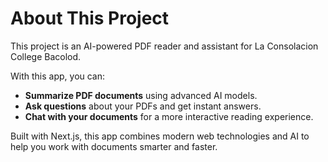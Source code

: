 # About This Project

This project is an AI-powered PDF reader and assistant for La Consolacion College Bacolod.

With this app, you can:

- **Summarize PDF documents** using advanced AI models.
- **Ask questions** about your PDFs and get instant answers.
- **Chat with your documents** for a more interactive reading experience.

Built with Next.js, this app combines modern web technologies and AI to help you work with documents smarter and faster.

